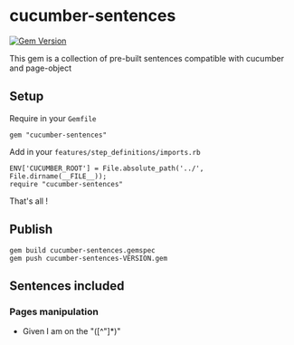 # cucumber-sentences

[![Gem Version](https://badge.fury.io/rb/cucumber-sentences.svg)](https://rubygems.org/gems/cucumber-sentences)

This gem is a collection of pre-built sentences compatible with cucumber and page-object

## Setup

Require in your `Gemfile`

`````
gem "cucumber-sentences"
`````

Add in your `features/step_definitions/imports.rb`

````
ENV['CUCUMBER_ROOT'] = File.absolute_path('../', File.dirname(__FILE__));
require "cucumber-sentences"
`````

That's all !

## Publish

```
gem build cucumber-sentences.gemspec
gem push cucumber-sentences-VERSION.gem
```

## Sentences included

### Pages manipulation

- Given I am on the "([^"]*)"
